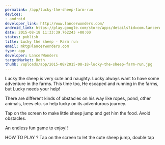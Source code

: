 ```yaml
--- 
permalink: /app/lucky-the-sheep-farm-run
devices: 
- android
developer_link: http://www.lancerwonders.com/
android_link: https://play.google.com/store/apps/details?id=com.lancerwonders.sheeprun
date: 2015-08-18 11:33:39.762243 +00:00
status: publish
title: Lucky the sheep - Farm run
email: mktg@lancerwonders.com
type: app
developer: LancerWonders
targetMarket: Both
thumb: /uploads/app/2015-08/2015-08-18-lucky-the-sheep-farm-run.jpg
---
```


Lucky the sheep is very cute and naughty. Lucky always want to have some adventure in the farms.
This time too, He escaped and running in the farms, but Lucky needs your help!

There are different kinds of obstacles on his way like ropes, pond, other animals, trees etc. so help lucky on its adventurous journey.

Tap on the screen to make little sheep jump and get him the food. Avoid obstacles.

An endless fun game to enjoy!!

HOW TO PLAY
? Tap on the screen to let the cute sheep jump, double tap
